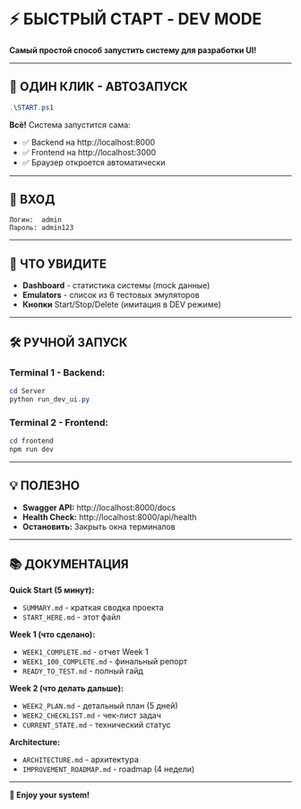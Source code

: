 # ⚡ БЫСТРЫЙ СТАРТ - DEV MODE

**Самый простой способ запустить систему для разработки UI!**

---

## 🎯 ОДИН КЛИК - АВТОЗАПУСК

```powershell
.\START.ps1
```

**Всё!** Система запустится сама:
- ✅ Backend на http://localhost:8000
- ✅ Frontend на http://localhost:3000  
- ✅ Браузер откроется автоматически

---

## 🔐 ВХОД

```
Логин:  admin
Пароль: admin123
```

---

## 📱 ЧТО УВИДИТЕ

- **Dashboard** - статистика системы (mock данные)
- **Emulators** - список из 6 тестовых эмуляторов
- **Кнопки** Start/Stop/Delete (имитация в DEV режиме)

---

## 🛠️ РУЧНОЙ ЗАПУСК

### Terminal 1 - Backend:
```powershell
cd Server
python run_dev_ui.py
```

### Terminal 2 - Frontend:
```powershell
cd frontend
npm run dev
```

---

## 💡 ПОЛЕЗНО

- **Swagger API:** http://localhost:8000/docs
- **Health Check:** http://localhost:8000/api/health
- **Остановить:** Закрыть окна терминалов

---

## 📚 ДОКУМЕНТАЦИЯ

**Quick Start (5 минут):**
- `SUMMARY.md` - краткая сводка проекта
- `START_HERE.md` - этот файл

**Week 1 (что сделано):**
- `WEEK1_COMPLETE.md` - отчет Week 1
- `WEEK1_100_COMPLETE.md` - финальный репорт
- `READY_TO_TEST.md` - полный гайд

**Week 2 (что делать дальше):**
- `WEEK2_PLAN.md` - детальный план (5 дней)
- `WEEK2_CHECKLIST.md` - чек-лист задач
- `CURRENT_STATE.md` - технический статус

**Architecture:**
- `ARCHITECTURE.md` - архитектура
- `IMPROVEMENT_ROADMAP.md` - roadmap (4 недели)

---

**🎉 Enjoy your system!**

